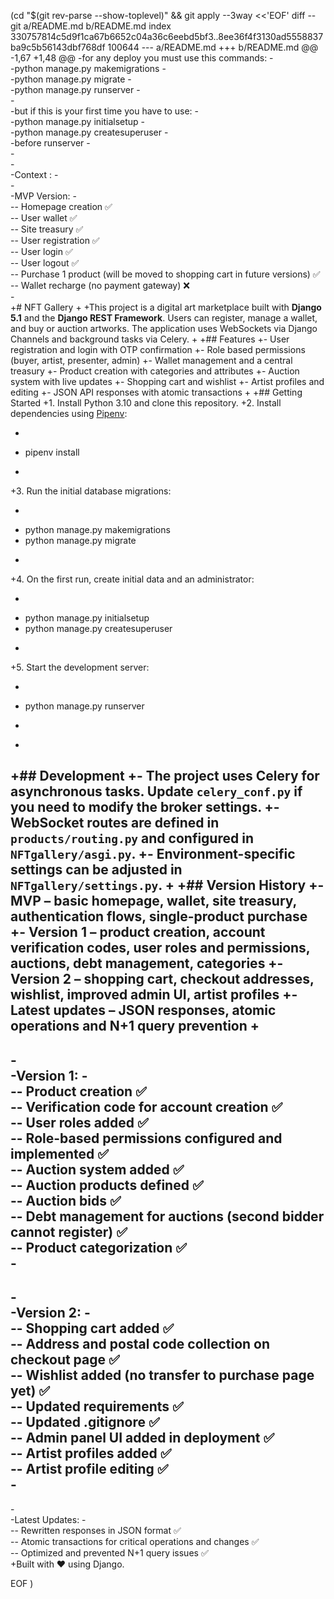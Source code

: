  (cd "$(git rev-parse --show-toplevel)" && git apply --3way <<'EOF' 
diff --git a/README.md b/README.md
index 330757814c5d9f1ca67b6652c04a36c6eebd5bf3..8ee36f4f3130ad5558837ba9c5b56143dbf768df 100644
--- a/README.md
+++ b/README.md
@@ -1,67 +1,48 @@
-for any deploy you must use this commands:
-</br>
-python manage.py makemigrations
-</br>
-python manage.py migrate
-</br>
-python manage.py runserver
-</br>
-</br>
-but if this is your first time you have to use:
-</br>
-python manage.py initialsetup
-</br>
-python manage.py createsuperuser
-</br>
-before runserver
-</br>
-</br>
-</br>
-Context :
-</br>
-</br>
-MVP Version:
-</br>
-- Homepage creation ✅  </br>
-- User wallet ✅  </br>
-- Site treasury ✅  </br>
-- User registration ✅  </br>
-- User login ✅  </br>
-- User logout ✅  </br>
-- Purchase 1 product (will be moved to shopping cart in future versions) ✅  </br>
-- Wallet recharge (no payment gateway) ❌  </br>
-</br>
+# NFT Gallery
+
+This project is a digital art marketplace built with **Django 5.1** and the **Django REST Framework**. Users can register, manage a wallet, and buy or auction artworks. The application uses WebSockets via Django Channels and background tasks via Celery.
+
+## Features
+- User registration and login with OTP confirmation
+- Role based permissions (buyer, artist, presenter, admin)
+- Wallet management and a central treasury
+- Product creation with categories and attributes
+- Auction system with live updates
+- Shopping cart and wishlist
+- Artist profiles and editing
+- JSON API responses with atomic transactions
+
+## Getting Started
+1. Install Python 3.10 and clone this repository.
+2. Install dependencies using [Pipenv](https://pipenv.pypa.io/en/latest/):
+   ```bash
+   pipenv install
+   ```
+3. Run the initial database migrations:
+   ```bash
+   python manage.py makemigrations
+   python manage.py migrate
+   ```
+4. On the first run, create initial data and an administrator:
+   ```bash
+   python manage.py initialsetup
+   python manage.py createsuperuser
+   ```
+5. Start the development server:
+   ```bash
+   python manage.py runserver
+   ```
+
+## Development
+- The project uses Celery for asynchronous tasks. Update `celery_conf.py` if you need to modify the broker settings.
+- WebSocket routes are defined in `products/routing.py` and configured in `NFTgallery/asgi.py`.
+- Environment-specific settings can be adjusted in `NFTgallery/settings.py`.
+
+## Version History
+- **MVP** – basic homepage, wallet, site treasury, authentication flows, single-product purchase
+- **Version 1** – product creation, account verification codes, user roles and permissions, auctions, debt management, categories
+- **Version 2** – shopping cart, checkout addresses, wishlist, improved admin UI, artist profiles
+- **Latest updates** – JSON responses, atomic operations and N+1 query prevention
+
 ---
-</br>
-Version 1:
-</br>
-- Product creation ✅  </br>
-- Verification code for account creation ✅  </br>
-- User roles added ✅  </br>
-- Role-based permissions configured and implemented ✅  </br>
-- Auction system added ✅  </br>
-- Auction products defined ✅  </br>
-- Auction bids ✅  </br>
-- Debt management for auctions (second bidder cannot register) ✅  </br>
-- Product categorization ✅  </br>
-</br>
----
-</br>
-Version 2:
-</br>
-- Shopping cart added ✅  </br>
-- Address and postal code collection on checkout page ✅  </br>
-- Wishlist added (no transfer to purchase page yet) ✅  </br>
-- Updated requirements ✅  </br>
-- Updated .gitignore ✅  </br>
-- Admin panel UI added in deployment ✅  </br>
-- Artist profiles added ✅  </br>
-- Artist profile editing ✅  </br>
-</br>
----
-</br>
-Latest Updates:
-</br>
-- Rewritten responses in JSON format ✅  </br>
-- Atomic transactions for critical operations and changes ✅  </br>
-- Optimized and prevented N+1 query issues ✅</br>
+Built with ❤ using Django.
 
EOF
)